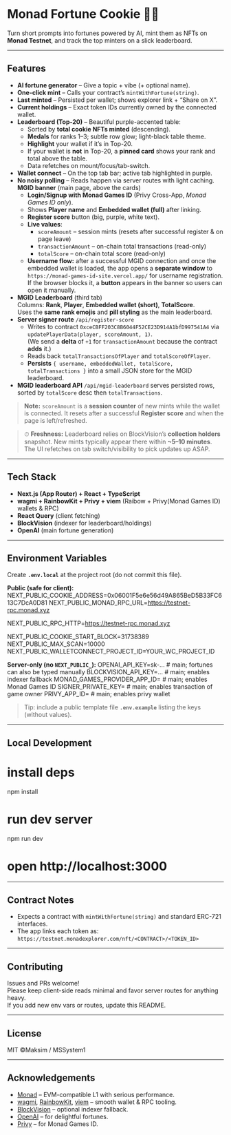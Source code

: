# Monad Fortune Cookie 🍪✨

Turn short prompts into fortunes powered by AI, mint them as NFTs on **Monad Testnet**, and track the top minters on a slick leaderboard.

---

## Features

- **AI fortune generator** – Give a topic + vibe (+ optional name).
- **One-click mint** – Calls your contract’s `mintWithFortune(string)`.
- **Last minted** – Persisted per wallet; shows explorer link + “Share on X”.
- **Current holdings** – Exact token IDs currently owned by the connected wallet.
- **Leaderboard (Top-20)** – Beautiful purple-accented table:
  - Sorted by **total cookie NFTs minted** (descending).
  - **Medals** for ranks 1–3; subtle row glow; light-black table theme.
  - **Highlight** your wallet if it’s in Top-20.
  - If your wallet is **not** in Top-20, a **pinned card** shows your rank and total above the table.
  - Data refetches on mount/focus/tab-switch.
- **Wallet connect** – On the top tab bar; active tab highlighted in purple.
- **No noisy polling** – Reads happen via server routes with light caching.
 **MGID banner** (main page, above the cards)
  - **Login/Signup with Monad Games ID** (Privy Cross-App, *Monad Games ID only*).
  - Shows **Player name** and **Embedded wallet (full)** after linking.
  - **Register score** button (big, purple, white text).
  - **Live values**:  
    - `scoreAmount` – session mints (resets after successful register & on page leave)  
    - `transactionAmount` – on-chain total transactions (read-only)  
    - `totalScore` – on-chain total score (read-only)
  - **Username flow:** after a successful MGID connection and once the embedded wallet is loaded, the app opens a **separate window** to `https://monad-games-id-site.vercel.app/` for username registration.  
    If the browser blocks it, a **button** appears in the banner so users can open it manually.
- **MGID Leaderboard** (third tab)  
  Columns: **Rank**, **Player**, **Embedded wallet (short)**, **TotalScore**.  
  Uses the **same rank emojis** and **pill styling** as the main leaderboard.
- **Server signer route** `/api/register-score`  
  - Writes to contract `0xceCBFF203C8B6044F52CE23D914A1bfD997541A4` via `updatePlayerData(player, scoreAmount, 1)`.  
    (We send a **delta** of `+1` for `transactionAmount` because the contract **adds** it.)
  - Reads back `totalTransactionsOfPlayer` and `totalScoreOfPlayer`.
  - **Persists** `{ username, embeddedWallet, totalScore, totalTransactions }` into a small JSON store for the MGID leaderboard.
- **MGID leaderboard API** `/api/mgid-leaderboard` serves persisted rows, sorted by `totalScore` desc then `totalTransactions`.

> **Note:** `scoreAmount` is a **session counter** of new mints while the wallet is connected. It resets after a successful **Register score** and when the page is left/refreshed.

> ⏱ **Freshness:** Leaderboard relies on BlockVision’s **collection holders** snapshot. New mints typically appear there within **~5–10 minutes**. The UI refetches on tab switch/visibility to pick updates up ASAP.

---

## Tech Stack

- **Next.js (App Router) + React + TypeScript**
- **wagmi + RainbowKit + Privy + viem** (Raibow + Privy(Monad Games ID) wallets & RPC)
- **React Query** (client fetching)
- **BlockVision** (indexer for leaderboard/holdings)
- **OpenAI** (main fortune generation)

---

## Environment Variables

Create **`.env.local`** at the project root (do not commit this file).

**Public (safe for client):**
NEXT_PUBLIC_COOKIE_ADDRESS=0x06001F5e6e56d49A865BeD5B33FC613C7DcA0D81
NEXT_PUBLIC_MONAD_RPC_URL=https://testnet-rpc.monad.xyz

NEXT_PUBLIC_RPC_HTTP=https://testnet-rpc.monad.xyz

NEXT_PUBLIC_COOKIE_START_BLOCK=31738389
NEXT_PUBLIC_MAX_SCAN=10000
NEXT_PUBLIC_WALLETCONNECT_PROJECT_ID=YOUR_WC_PROJECT_ID

**Server-only (no `NEXT_PUBLIC_`):**
OPENAI_API_KEY=sk-... # main; fortunes can also be typed manually
BLOCKVISION_API_KEY=... # main; enables indexer fallback
MONAD_GAMES_PROVIDER_APP_ID= # main; enables Monad Games ID
SIGNER_PRIVATE_KEY= # main; enables transaction of game owner
PRIVY_APP_ID= # main; enables privy wallet

> Tip: include a public template file **`.env.example`** listing the keys (without values).

---

## Local Development

# install deps
npm install

# run dev server
npm run dev
# open http://localhost:3000

---

## Contract Notes

- Expects a contract with `mintWithFortune(string)` and standard ERC-721 interfaces.
- The app links each token as:  
  `https://testnet.monadexplorer.com/nft/<CONTRACT>/<TOKEN_ID>`

---

## Contributing

Issues and PRs welcome!  
Please keep client-side reads minimal and favor server routes for anything heavy.  
If you add new env vars or routes, update this README.

---

## License

MIT ©Maksim / MSSystem1

---

## Acknowledgements

- [Monad](https://docs.monad.xyz/) – EVM-compatible L1 with serious performance.  
- [wagmi](https://wagmi.sh/), [RainbowKit](https://www.rainbowkit.com/), [viem](https://viem.sh/) – smooth wallet & RPC tooling.  
- [BlockVision](https://blockvision.org/) – optional indexer fallback.  
- [OpenAI](https://platform.openai.com/) – for delightful fortunes.
- [Privy](https://docs.privy.io/wallets/global-wallets/integrate-a-global-wallet/login-with-a-global-wallet) – for Monad Games ID.






